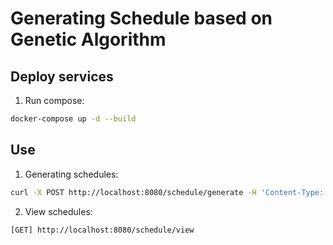 # Generating Schedule based on Genetic Algorithm

## Deploy services

1. Run compose:
```sh
docker-compose up -d --build
```

## Use

1. Generating schedules:

```sh
curl -X POST http://localhost:8080/schedule/generate -H 'Content-Type: application/json' -d @data.json
```

2. View schedules:
```
[GET] http://localhost:8080/schedule/view
```